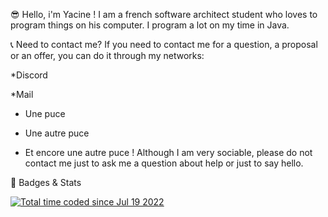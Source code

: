 😎 Hello, i'm Yacine !
I am a french software architect student who loves to program things on his computer. I program a lot on my time in Java.

📞 Need to contact me?
If you need to contact me for a question, a proposal or an offer, you can do it through my networks:

*Discord

*Mail
* Une puce

* Une autre puce

* Et encore une autre puce !
Although I am very sociable, please do not contact me just to ask me a question about help or just to say hello.

🦅 Badges & Stats

<a href="https://wakatime.com/@5628a1ea-e444-4f23-acc3-fce00d0543e9"><img src="https://wakatime.com/badge/user/5628a1ea-e444-4f23-acc3-fce00d0543e9.svg" alt="Total time coded since Jul 19 2022" /></a>
